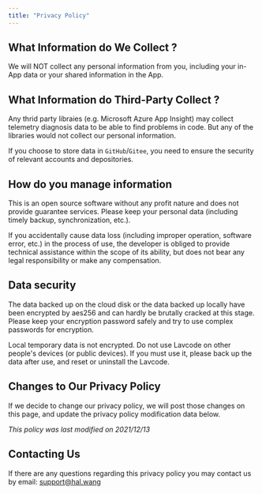 ```yaml
---
title: "Privacy Policy"
---
```


## What Information do We Collect ?

We will NOT collect any personal information from you, including your in-App data or your shared information in the App.

## What Information do Third-Party Collect ?

Any thrid party libraies (e.g. Microsoft Azure App Insight) may collect telemetry diagnosis data to be able to find problems in code. But any of the libraries would not collect our personal information.

If you choose to store data in `GitHub`/`Gitee`, you need to ensure the security of relevant accounts and depositories.

## How do you manage information

This is an open source software without any profit nature and does not provide guarantee services. Please keep your personal data (including timely backup, synchronization, etc.).

If you accidentally cause data loss (including improper operation, software error, etc.) in the process of use, the developer is obliged to provide technical assistance within the scope of its ability, but does not bear any legal responsibility or make any compensation.

## Data security

The data backed up on the cloud disk or the data backed up locally have been encrypted by aes256 and can hardly be brutally cracked at this stage. Please keep your encryption password safely and try to use complex passwords for encryption.

Local temporary data is not encrypted. Do not use Lavcode on other people's devices (or public devices). If you must use it, please back up the data after use, and reset or uninstall the Lavcode.

## Changes to Our Privacy Policy

If we decide to change our privacy policy, we will post those changes on this page, and update the privacy policy modification data below.

_This policy was last modified on 2021/12/13_

## Contacting Us

If there are any questions regarding this privacy policy you may contact us by email: <support@hal.wang>
